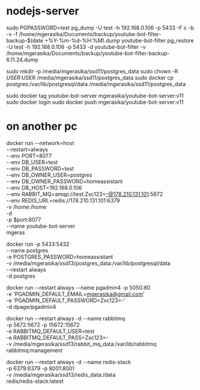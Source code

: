 # nodejs-server

sudo PGPASSWORD=test pg_dump -U test -h 192.168.0.106 -p 5433 -F c -b -v -f /home/mgerasika/Documents/backup/youtube-bot-filter-backup-$(date +\%Y-\%m-\%d-\%H:\%M).dump youtube-bot-filter
pg_restore -U test -h 192.168.0.106 -p 5433 -d youtube-bot-filter -v /home/mgerasika/Documents/backup/youtube-bot-filter-backup-6.11.24.dump 



sudo mkdir -p /media/mgerasika/ssd11/postgres_data
sudo chown -R $USER:$USER /media/mgerasika/ssd11/postgres_data
sudo docker cp postgres:/var/lib/postgresql/data /media/mgerasika/ssd11/postgres_data



sudo docker tag youtube-bot-server mgerasika/youtube-bot-server:v11
sudo docker login
sudo docker push mgerasika/youtube-bot-server:v11

# on another pc
docker run --network=host \
  --restart=always \
  --env PORT=8077 \
  --env DB_USER=test \
  --env DB_PASSWORD=test \
  --env DB_OWNER_USER=postgres \
  --env DB_OWNER_PASSWORD=homeassistant \
  --env DB_HOST=192.168.0.106 \
  --env RABBIT_MQ=amqp://test:Zxc123=-@178.210.131.101:5672 \
  --env REDIS_URL=redis://178.210.131.101:6379 \
  -v /home:/home \
  -d \
  -p $port:8077 \
  --name youtube-bot-server \
  mgeras





docker run -p 5433:5432 \
  --name postgres \
  -e POSTGRES_PASSWORD=homeassistant \
  -v /media/mgerasika/ssd13/postgres_data:/var/lib/postgresql/data \
  --restart always \
  -d postgres



docker run --restart always --name pgadmin4 -p 5050:80 \
    -e 'PGADMIN_DEFAULT_EMAIL=mgerasika@gmail.com' \
    -e 'PGADMIN_DEFAULT_PASSWORD=Zxc123=-' \
    -d dpage/pgadmin4


docker run  --restart always  -d --name rabbitmq \
  -p 5672:5672 -p 15672:15672 \
  -e RABBITMQ_DEFAULT_USER=test \
  -e RABBITMQ_DEFAULT_PASS=Zxc123=- \
  -v /media/mgerasika/ssd13/rabbit_mq_data:/var/lib/rabbitmq \
  rabbitmq:management


docker run --restart always -d --name redis-stack \
  -p 6379:6379 -p 8001:8001 \
  -v /media/mgerasika/ssd13/redis_data:/data \
  redis/redis-stack:latest




